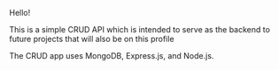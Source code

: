 Hello!

This is a simple CRUD API which is intended to serve as the backend to future projects that will also be on this profile

The CRUD app uses MongoDB, Express.js, and Node.js.
